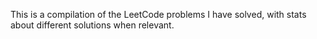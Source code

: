 This is a compilation of the LeetCode problems I have solved, with stats about different solutions when relevant. 